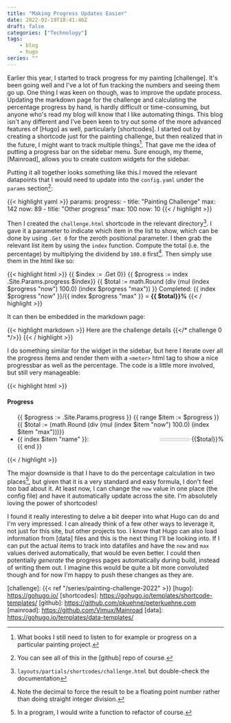 ```yaml
---
title: "Making Progress Updates Easier"
date: 2022-02-19T18:41:46Z
draft: false
categories: ["Technology"]
tags:
    - blog
    - hugo
series: ""
---
```


Earlier this year, I started to track progress for my painting [challenge]. It's been going well and I've a lot of fun tracking the numbers and seeing them go up. One thing I was keen on though, was to improve the update process. Updating the markdown page for the challenge and calculating the percentage progress by hand, is hardly difficult or time-consuming, but anyone who's read my blog will know that I like automating things. This blog isn't any different and I've been keen to try out some of the more advanced features of [Hugo] as well, particularly [shortcodes]. I started out by creating a shortcode just for the painting challenge, but then realized that in the future, I might want to track multiple things[^track]. That gave me the idea of putting a progress bar on the sidebar menu. Sure enough, my theme, [Mainroad], allows you to create custom widgets for the sidebar.

Putting it all together looks something like this.I moved the relevant datapoints that I would need to update into the `config.yaml` under the `params` section[^github]:

<!-- markdownlint-disable -->
{{< highlight yaml >}}
params:
  progress:
    - title: "Painting Challenge"
      max: 142
      now: 89
    - title: "Other progress"
      max: 100
      now: 10
{{< / highlight >}}
<!-- markdownlint-restore-->

Then I created the `challenge.html` shortcode in the relevant directory[^where].  I gave it a parameter to indicate which item in the list to show, which can be done by using `.Get 0` for the zeroth positional parameter. I then grab the relevant list item by using the `index` function. Compute the total (i.e. the percentage) by multiplying the dividend by `100.0` first[^float]. Then simply use them in the html like so:

<!-- markdownlint-disable -->
{{< highlight html >}}
{{ $index := .Get 0}}
{{ $progress := index .Site.Params.progress $index}}
{{ $total := math.Round (div (mul (index $progress "now") 100.0) (index $progress "max")) }}
<span>
    Completed: {{ index $progress "now" }}/{{ index $progress "max" }} = <b>{{ $total}}%</b>
</span>
{{< / highlight >}}
<!-- markdownlint-restore-->

It can then be embedded in the markdown page:

<!-- markdownlint-disable -->
{{< highlight markdown >}}
Here are the challenge details {{</* challenge 0 */>}}
{{< / highlight >}}
<!-- markdownlint-restore-->

I do something similar for the widget in the sidebar, but here I iterate over all the progress items and render them with a `<meter>` html tag to show a nice progressbar as well as the percentage. The code is a little more involved, but still very manageable:

<!-- markdownlint-disable -->
{{< highlight html >}}
<div class="widget-categories widget">
    <h4 class="widget__title">Progress</h4>
    <div class="widget__content">
        <ul class="widget__list">
            {{ $progress := .Site.Params.progress }}
            {{ range $item := $progress }}
            {{ $total := (math.Round (div (mul (index $item "now") 100.0) (index $item "max")))}}
            <li class="widget__item">
                <span>
                    {{ index $item "name" }}:
                </span>
                <span style="float:right">
                    <meter value="{{$total}}" max="100">{{$total}}%</meter>
                    {{$total}}%
                </span>
            </li>
            {{ end }}
        </ul>
    </div>
</div>
{{< / highlight >}}
<!-- markdownlint-restore-->

The major downside is that I have to do the percentage calculation in two places[^function], but given that it is a very standard and easy formula, I don't feel too bad about it. At least now, I can change the `now` value in one place (the config file) and have it automatically update across the site. I'm absolutely loving the power of shortcodes!

I found it really interesting to delve a bit deeper into what Hugo can do and I'm very impressed. I can already think of a few other ways to leverage it, not just for this site, but other projects too. I know that Hugo can also load information from [data] files and this is the next thing I'll be looking into. If I can put the actual items to track into datafiles and have the `now` and `max` values derived automatically, that would be even better. I could then potentially *generate* the progress pages automatically during build, instead of writing them out. I imagine this would be quite a bit more convoluted though and for now I'm happy to push these changes as they are.

[challenge]: {{< ref "/series/painting-challenge-2022" >}}
[hugo]: https://gohugo.io/
[shortcodes]: https://gohugo.io/templates/shortcode-templates/
[github]: https://github.com/pkuehne/peterkuehne.com
[mainroad]: https://github.com/Vimux/Mainroad
[data]: https://gohugo.io/templates/data-templates/

[^github]: You can see all of this in the [github] repo of course.
[^track]: What books I still need to listen to for example or progress on a particular painting project.
[^where]: `layouts/partials/shortcodes/challenge.html` but double-check the documentation
[^float]: Note the decimal to force the result to be a floating point number rather than doing straight integer division.
[^function]: In a program, I would write a function to refactor of course.
